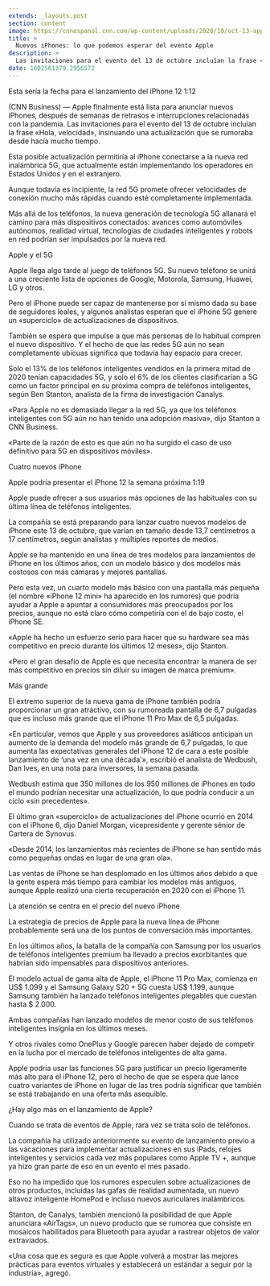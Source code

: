 ```yaml
--- 
extends: _layouts.post 
section: content 
image: https://cnnespanol.cnn.com/wp-content/uploads/2020/10/oct-13-apple-event-announcement-super-tease.jpg?quality=100&strip=info 
title: > 
  Nuevos iPhones: lo que podemos esperar del evento Apple 
description: > 
  Las invitaciones para el evento del 13 de octubre incluían la frase «Hola, velocidad», insinuando una actualización que se rumoraba desde hacía mucho tiempo.Apple y el 5GApple llega algo tarde al juego de teléfonos 5G.También se espera que impulse a que más personas de lo habitual compren el nuevo dispositivo.Y el hecho de que las redes 5G aún no sean completamente ubicuas significa que todavía hay espacio para crecer.¿Hay algo más en el lanzamiento de Apple? 
date: 1602561379.2956572 
--- 
```

Esta sería la fecha para el lanzamiento del iPhone 12 1:12

(CNN Business) — Apple finalmente está lista para anunciar nuevos iPhones, después de semanas de retrasos e interrupciones relacionadas con la pandemia. Las invitaciones para el evento del 13 de octubre incluían la frase «Hola, velocidad», insinuando una actualización que se rumoraba desde hacía mucho tiempo.

Esta posible actualización permitiría al iPhone conectarse a la nueva red inalámbrica 5G, que actualmente están implementando los operadores en Estados Unidos y en el extranjero.

Aunque todavía es incipiente, la red 5G promete ofrecer velocidades de conexión mucho más rápidas cuando esté completamente implementada.

Más allá de los teléfonos, la nueva generación de tecnología 5G allanará el camino para más dispositivos conectados: avances como automóviles autónomos, realidad virtual, tecnologías de ciudades inteligentes y robots en red podrían ser impulsados por la nueva red.

Apple y el 5G

Apple llega algo tarde al juego de teléfonos 5G. Su nuevo teléfono se unirá a una creciente lista de opciones de Google, Motorola, Samsung, Huawei, LG y otros.

Pero el iPhone puede ser capaz de mantenerse por sí mismo dada su base de seguidores leales, y algunos analistas esperan que el iPhone 5G genere un «superciclo» de actualizaciones de dispositivos.

También se espera que impulse a que más personas de lo habitual compren el nuevo dispositivo. Y el hecho de que las redes 5G aún no sean completamente ubicuas significa que todavía hay espacio para crecer.

Solo el 13% de los teléfonos inteligentes vendidos en la primera mitad de 2020 tenían capacidades 5G, y solo el 6% de los clientes clasificarían a 5G como un factor principal en su próxima compra de teléfonos inteligentes, según Ben Stanton, analista de la firma de investigación Canalys.

«Para Apple no es demasiado llegar a la red 5G, ya que los teléfonos inteligentes con 5G aún no han tenido una adopción masiva», dijo Stanton a CNN Business.

«Parte de la razón de esto es que aún no ha surgido el caso de uso definitivo para 5G en dispositivos móviles».

Cuatro nuevos iPhone

Apple podría presentar el iPhone 12 la semana próxima 1:19

Apple puede ofrecer a sus usuarios más opciones de las habituales con su última línea de teléfonos inteligentes.

La compañía se está preparando para lanzar cuatro nuevos modelos de iPhone este 13 de octubre, que varían en tamaño desde 13,7 centímetros a 17 centímetros, según analistas y múltiples reportes de medios.

Apple se ha mantenido en una línea de tres modelos para lanzamientos de iPhone en los últimos años, con un modelo básico y dos modelos más costosos con más cámaras y mejores pantallas.

Pero esta vez, un cuarto modelo más básico con una pantalla más pequeña (el nombre «iPhone 12 mini» ha aparecido en los rumores) que podría ayudar a Apple a apuntar a consumidores más preocupados por los precios, aunque no está claro cómo competiría con el de bajo costo, el iPhone SE.

«Apple ha hecho un esfuerzo serio para hacer que su hardware sea más competitivo en precio durante los últimos 12 meses», dijo Stanton.

«Pero el gran desafío de Apple es que necesita encontrar la manera de ser más competitivo en precios sin diluir su imagen de marca premium».

Más grande

El extremo superior de la nueva gama de iPhone también podría proporcionar un gran atractivo, con su rumoreada pantalla de 6,7 pulgadas que es incluso más grande que el iPhone 11 Pro Max de 6,5 pulgadas.

«En particular, vemos que Apple y sus proveedores asiáticos anticipan un aumento de la demanda del modelo más grande de 6,7 pulgadas, lo que aumenta las expectativas generales del iPhone 12 de cara a este posible lanzamiento de ‘una vez en una década'», escribió el analista de Wedbush, Dan Ives, en una nota para inversores, la semana pasada.

Wedbush estima que 350 millones de los 950 millones de iPhones en todo el mundo podrían necesitar una actualización, lo que podría conducir a un ciclo «sin precedentes».

El último gran «superciclo» de actualizaciones del iPhone ocurrió en 2014 con el iPhone 6, dijo Daniel Morgan, vicepresidente y gerente sénior de Cartera de Synovus.

«Desde 2014, los lanzamientos más recientes de iPhone se han sentido más como pequeñas ondas en lugar de una gran ola».

Las ventas de iPhone se han desplomado en los últimos años debido a que la gente espera más tiempo para cambiar los modelos más antiguos, aunque Apple realizó una cierta recuperación en 2020 con el iPhone 11.

La atención se centra en el precio del nuevo iPhone

La estrategia de precios de Apple para la nueva línea de iPhone probablemente será una de los puntos de conversación más importantes.

En los últimos años, la batalla de la compañía con Samsung por los usuarios de teléfonos inteligentes premium ha llevado a precios exorbitantes que habrían sido impensables para dispositivos anteriores.

El modelo actual de gama alta de Apple, el iPhone 11 Pro Max, comienza en US$ 1.099 y el Samsung Galaxy S20 + 5G cuesta US$ 1.199, aunque Samsung también ha lanzado teléfonos inteligentes plegables que cuestan hasta $ 2.000.

Ambas compañías han lanzado modelos de menor costo de sus teléfonos inteligentes insignia en los últimos meses.

Y otros rivales como OnePlus y Google parecen haber dejado de competir en la lucha por el mercado de teléfonos inteligentes de alta gama.

Apple podría usar las funciones 5G para justificar un precio ligeramente más alto para el iPhone 12, pero el hecho de que se espera que lance cuatro variantes de iPhone en lugar de las tres podría significar que también se está trabajando en una oferta más asequible.

¿Hay algo más en el lanzamiento de Apple?

Cuando se trata de eventos de Apple, rara vez se trata solo de teléfonos.

La compañía ha utilizado anteriormente su evento de lanzamiento previo a las vacaciones para implementar actualizaciones en sus iPads, relojes inteligentes y servicios cada vez más populares como Apple TV +, aunque ya hizo gran parte de eso en un evento el mes pasado.

Eso no ha impedido que los rumores especulen sobre actualizaciones de otros productos, incluidas las gafas de realidad aumentada, un nuevo altavoz inteligente HomePod e incluso nuevos auriculares inalámbricos.

Stanton, de Canalys, también mencionó la posibilidad de que Apple anunciara «AirTags», un nuevo producto que se rumorea que consiste en mosaicos habilitados para Bluetooth para ayudar a rastrear objetos de valor extraviados.

«Una cosa que es segura es que Apple volverá a mostrar las mejores prácticas para eventos virtuales y establecerá un estándar a seguir por la industria», agregó.